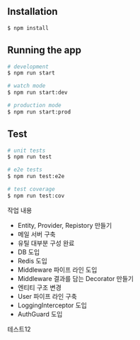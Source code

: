 ## Installation

```bash
$ npm install
```

## Running the app

```bash
# development
$ npm run start

# watch mode
$ npm run start:dev

# production mode
$ npm run start:prod
```

## Test

```bash
# unit tests
$ npm run test

# e2e tests
$ npm run test:e2e

# test coverage
$ npm run test:cov
```

작업 내용  

+ Entity, Provider, Repistory 만들기
+ 메일 서버 구축
+ 유틸 대부분 구성 완료
+ DB 도입
+ Redis 도입
+ Middleware 파이프 라인 도입
+ Middleware 결과를 담는 Decorator 만들기
+ 엔티티 구조 변경
+ User 파이프 라인 구축
+ LoggingInterceptor 도입
+ AuthGuard 도입

테스트12
